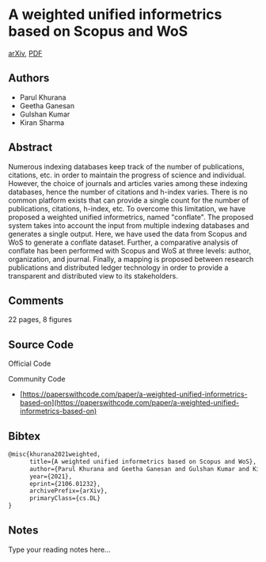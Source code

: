 
# A weighted unified informetrics based on Scopus and WoS

[arXiv](https://arxiv.org/abs/2106.01232), [PDF](https://arxiv.org/pdf/2106.01232.pdf)

## Authors

- Parul Khurana
- Geetha Ganesan
- Gulshan Kumar
- Kiran Sharma

## Abstract

Numerous indexing databases keep track of the number of publications, citations, etc. in order to maintain the progress of science and individual. However, the choice of journals and articles varies among these indexing databases, hence the number of citations and h-index varies. There is no common platform exists that can provide a single count for the number of publications, citations, h-index, etc. To overcome this limitation, we have proposed a weighted unified informetrics, named "conflate". The proposed system takes into account the input from multiple indexing databases and generates a single output. Here, we have used the data from Scopus and WoS to generate a conflate dataset. Further, a comparative analysis of conflate has been performed with Scopus and WoS at three levels: author, organization, and journal. Finally, a mapping is proposed between research publications and distributed ledger technology in order to provide a transparent and distributed view to its stakeholders.

## Comments

22 pages, 8 figures

## Source Code

Official Code



Community Code

- [https://paperswithcode.com/paper/a-weighted-unified-informetrics-based-on](https://paperswithcode.com/paper/a-weighted-unified-informetrics-based-on)

## Bibtex

```tex
@misc{khurana2021weighted,
      title={A weighted unified informetrics based on Scopus and WoS}, 
      author={Parul Khurana and Geetha Ganesan and Gulshan Kumar and Kiran Sharma},
      year={2021},
      eprint={2106.01232},
      archivePrefix={arXiv},
      primaryClass={cs.DL}
}
```

## Notes

Type your reading notes here...

